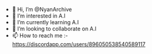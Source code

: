 - 👋 Hi, I’m @NyanArchive
- 👀 I’m interested in A.I
- 🌱 I’m currently learning A.I
- 💞️ I’m looking to collaborate on  A.I
- 📫 How to reach me :- https://discordapp.com/users/896050538540589117

<!---
NyannArchive/NyannArchive is a ✨ special ✨ repository because its `README.md` (this file) appears on your GitHub profile.
You can click the Preview link to take a look at your changes.
--->
